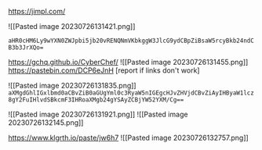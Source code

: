 https://jimpl.com/

![[Pasted image 20230726131421.png]]


`aHR0cHM6Ly9wYXN0ZWJpbi5jb20vRENQNmVKbkggW3JlcG9ydCBpZiBsaW5rcyBkb24ndCB3b3JrXQo=`


https://gchq.github.io/CyberChef/
![[Pasted image 20230726131455.png]]
https://pastebin.com/DCP6eJnH [report if links don't work]

![[Pasted image 20230726131835.png]]
`aXMgdGhlIGxlbmd0aCBvZiB0aGUgYml0c3RyaW5nIGEgcHJvZHVjdCBvZiAyIHByaW1lcz8gY2FuIHlvdSBkcmF3IHRoaXMgb24gYSAyZCBjYW52YXM/Cg==`

![[Pasted image 20230726131921.png]]
![[Pasted image 20230726132145.png]]

https://www.klgrth.io/paste/jw6h7
![[Pasted image 20230726132757.png]]

